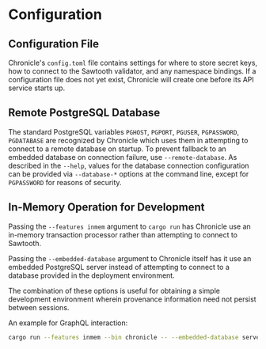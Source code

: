 # Configuration

## Configuration File

Chronicle's `config.toml` file contains settings for where to store secret
keys, how to connect to the Sawtooth validator, and any namespace bindings. If
a configuration file does not yet exist, Chronicle will create one before its
API service starts up.

## Remote PostgreSQL Database

The standard PostgreSQL variables `PGHOST`, `PGPORT`, `PGUSER`, `PGPASSWORD`,
`PGDATABASE` are recognized by Chronicle which uses them in attempting to
connect to a remote database on startup. To prevent fallback to an embedded
database on connection failure, use `--remote-database`. As described in the
`--help`, values for the database connection configuration can be provided via
`--database-*` options at the command line, except for `PGPASSWORD` for
reasons of security.

## In-Memory Operation for Development

Passing the `--features inmem` argument to `cargo run` has Chronicle use an
in-memory transaction processor rather than attempting to connect to Sawtooth.

Passing the `--embedded-database` argument to Chronicle itself has it use an
embedded PostgreSQL server instead of attempting to connect to a database
provided in the deployment environment.

The combination of these options is useful for obtaining a simple development
environment wherein provenance information need not persist between sessions.

An example for GraphQL interaction:

```bash
cargo run --features inmem --bin chronicle -- --embedded-database serve-graphql --open
```
